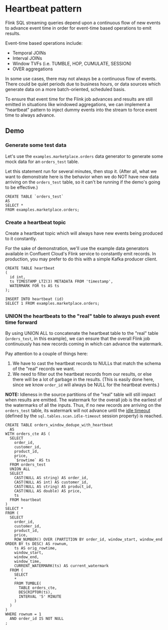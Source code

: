 # Heartbeat pattern

Flink SQL streaming queries depend upon a continuous flow of new events to advance event time in order for event-time based operations to emit results.

Event-time based operations include:

* Temporal JOINs
* Interval JOINs
* Window TVFs (i.e. TUMBLE, HOP, CUMULATE, SESSION)
* OVER aggregations

In some use cases, there may not always be a continuous flow of events. There could be quiet periods due to business hours, or data sources which generate data on a more batch-oriented, scheduled basis.

To ensure that event time for the Flink job advances and results are still emitted in situations like windowed aggregations, we can implement a "heartbeat" pattern to inject dummy events into the stream to force event time to always advance.


## Demo

### Generate some test data

Let's use the `examples.marketplace.orders` data generator to generate some mock data for an `orders_test` table.

Let this statement run for several minutes, then stop it. (After all, what we want to demonstrate here is the behavior when we do NOT have new data arriving on the `orders_test` table, so it can't be running if the demo's going to be effective.)

```
CREATE TABLE `orders_test`
AS
SELECT *
FROM examples.marketplace.orders;
```

### Create a heartbeat topic

Create a heartbeat topic which will always have new events being produced to it constantly.

For the sake of demonstration, we'll use the example data generators available in Confluent Cloud's Flink service to constantly emit records. In production, you may prefer to do this with a simple Kafka producer client.

```
CREATE TABLE heartbeat
(
  id int,
  ts TIMESTAMP_LTZ(3) METADATA FROM 'timestamp',
  WATERMARK FOR ts AS ts
);
```

```
INSERT INTO heartbeat (id)
SELECT 1 FROM examples.marketplace.orders;
```

### UNION the heartbeats to the "real" table to always push event time forward

By using UNION ALL to concatenate the heartbeat table to the "real" table (`orders_test`, in this example), we can ensure that the overall Flink job continuously has new records coming in which can advance the watermark.

Pay attention to a couple of things here:

1. We have to cast the heartbeat records to NULLs that match the schema of the "real" records we want.
1. We need to filter out the heartbeat records from our results, or else there will be a lot of garbage in the results. (This is easily done here, since we know `order_id` will always be NULL for the heartbeat events.)

**NOTE:** Idleness in the source partitions of the "real" table will still impact when results are emitted. The watermark for the overall job is the earliest of the watermarks of all the inputs. Thus, if no new records are arriving on the `orders_test` table, its watermark will not advance until the [idle timeout](https://www.youtube.com/watch?v=YSIhM5-Sykw) (defined by the `sql.tables.scan.idle-timeout` session property) is reached.

```
CREATE TABLE orders_window_dedupe_with_heartbeat
  AS
WITH orders_cte AS (
  SELECT
    order_id,
    customer_id,
    product_id,
    price,
    `$rowtime` AS ts
  FROM orders_test
  UNION ALL
  SELECT
    CAST(NULL AS string) AS order_id,
    CAST(NULL AS int) AS customer_id,
    CAST(NULL AS string) AS product_id,
    CAST(NULL AS double) AS price,
    ts
  FROM heartbeat
)
SELECT *
FROM (
  SELECT
    order_id,
    customer_id,
    product_id,
    price,
    ROW_NUMBER() OVER (PARTITION BY order_id, window_start, window_end ORDER BY ts DESC) AS rownum,
    ts AS orig_rowtime,
    window_start,
    window_end,
    window_time,
    CURRENT_WATERMARK(ts) AS current_watermark
  FROM (
    SELECT
    *
    FROM TUMBLE(
      TABLE orders_cte,
      DESCRIPTOR(ts),
      INTERVAL '5' MINUTE
    )
  )
)
WHERE rownum = 1
  AND order_id IS NOT NULL
;
```